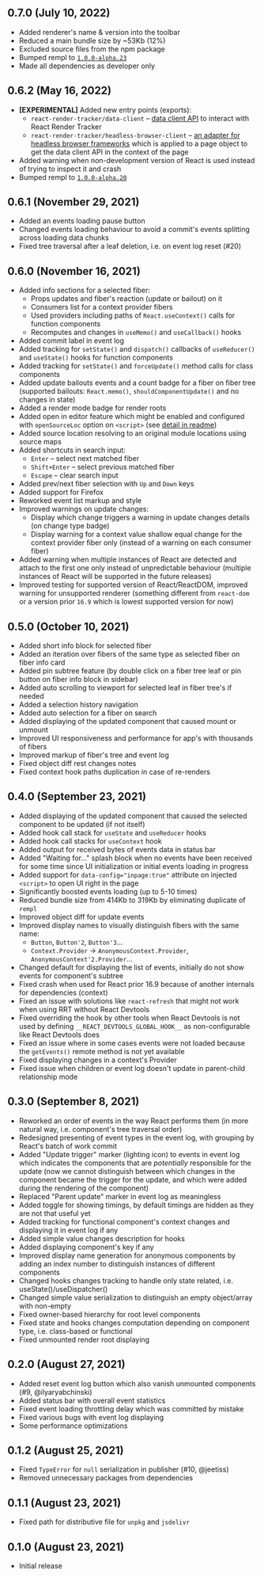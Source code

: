 ## 0.7.0 (July 10, 2022)

- Added renderer's name & version into the toolbar
- Reduced a main bundle size by ~53Kb (12%)
- Excluded source files from the npm package
- Bumped rempl to [`1.0.0-alpha.23`](https://github.com/rempl/rempl/releases/tag/v1.0.0-alpha.20)
- Made all dependencies as developer only

## 0.6.2 (May 16, 2022)

- **[EXPERIMENTAL]** Added new entry points (exports):
  - `react-render-tracker/data-client` – [data client API](README.md#option-3--data-client-in-a-browser) to interact with React Render Tracker
  - `react-render-tracker/headless-browser-client` – [an adapter for headless browser frameworks](README.md#option-4--data-client-in-a-headless-browser-framework) which is applied to a page object to get the data client API in the context of the page
- Added warning when non-development version of React is used instead of trying to inspect it and crash
- Bumped rempl to [`1.0.0-alpha.20`](https://github.com/rempl/rempl/releases/tag/v1.0.0-alpha.20)

## 0.6.1 (November 29, 2021)

- Added an events loading pause button
- Changed events loading behaviour to avoid a commit's events splitting across loading data chunks
- Fixed tree traversal after a leaf deletion, i.e. on event log reset (#20)

## 0.6.0 (November 16, 2021)

- Added info sections for a selected fiber:
  - Props updates and fiber's reaction (update or bailout) on it
  - Consumers list for a context provider fibers
  - Used providers including paths of `React.useContext()` calls for function components
  - Recomputes and changes in `useMemo()` and `useCallback()` hooks
- Added commit label in event log
- Added tracking for `setState()` and `dispatch()` callbacks of `useReducer()` and `useState()` hooks for function components
- Added tracking for `setState()` and `forceUpdate()` method calls for class components
- Added update bailouts events and a count badge for a fiber on fiber tree (supported bailouts: `React.memo()`, `shouldComponentUpdate()` and no changes in state)
- Added a render mode badge for render roots
- Added open in editor feature which might be enabled and configured with `openSourceLoc` option on `<script>` (see [detail in readme](README.md#opensourceloc))
- Added source location resolving to an original module locations using source maps
- Added shortcuts in search input:
  - `Enter` – select next matched fiber
  - `Shift+Enter` – select previous matched fiber
  - `Escape` – clear search input
- Added prev/next fiber selection with `Up` and `Down` keys
- Added support for Firefox
- Reworked event list markup and style
- Improved warnings on update changes:
  - Display which change triggers a warning in update changes details (on change type badge)
  - Display warning for a context value shallow equal change for the context provider fiber only (instead of a warning on each consumer fiber)
- Added warning when multiple instances of React are detected and attach to the first one only instead of unpredictable behaviour (multiple instances of React will be supported in the future releases)
- Improved testing for supported version of React/ReactDOM, improved warning for unsupported renderer (something different from `react-dom` or a version prior `16.9` which is lowest supported version for now)

## 0.5.0 (October 10, 2021)

- Added short info block for selected fiber
- Added an iteration over fibers of the same type as selected fiber on fiber info card
- Added pin subtree feature (by double click on a fiber tree leaf or pin button on fiber info block in sidebar)
- Added auto scrolling to viewport for selected leaf in fiber tree's if needed
- Added a selection history navigation
- Added auto selection for a fiber on search
- Added displaying of the updated component that caused mount or unmount
- Improved UI responsiveness and performance for app's with thousands of fibers
- Improved markup of fiber's tree and event log
- Fixed object diff rest changes notes
- Fixed context hook paths duplication in case of re-renders

## 0.4.0 (September 23, 2021)

- Added displaying of the updated component that caused the selected component to be updated (if not itself)
- Added hook call stack for `useState` and `useReducer` hooks
- Added hook call stacks for `useContext` hook
- Added output for received bytes of events data in status bar
- Added "Waiting for..." splash block when no events have been received for some time since UI initialization or initial events loading in progress
- Added support for `data-config="inpage:true"` attribute on injected `<script>` to open UI right in the page
- Significantly boosted events loading (up to 5-10 times)
- Reduced bundle size from 414Kb to 319Kb by eliminating duplicate of `rempl`
- Improved object diff for update events
- Improved display names to visually distinguish fibers with the same name:
  - `Button`, `Button'2`, `Button'3`...
  - `Context.Provider` → `AnonymousContext.Provider`, `AnonymousContext'2.Provider`...
- Changed default for displaying the list of events, initially do not show events for component's subtree
- Fixed crash when used for React prior 16.9 because of another internals for dependencies (context)
- Fixed an issue with solutions like `react-refresh` that might not work when using RRT without React Devtools
- Fixed overriding the hook by other tools when React Devtools is not used by defining `__REACT_DEVTOOLS_GLOBAL_HOOK__` as non-configurable like React Devtools does
- Fixed an issue where in some cases events were not loaded because the `getEvents()` remote method is not yet available
- Fixed displaying changes in a context's Provider
- Fixed issue when children or event log doesn't update in parent-child relationship mode

## 0.3.0 (September 8, 2021)

- Reworked an order of events in the way React performs them (in more natural way, i.e. component's tree traversal order)
- Redesigned presenting of event types in the event log, with grouping by React's batch of work commit
- Added "Update trigger" marker (lighting icon) to events in event log which indicates the components that are _potentially_ responsible for the update (now we cannot distinguish between which changes in the component became the trigger for the update, and which were added during the rendering of the component)
- Replaced "Parent update" marker in event log as meaningless
- Added toggle for showing timings, by default timings are hidden as they are not that useful yet
- Added tracking for functional component's context changes and displaying it in event log if any
- Added simple value changes description for hooks
- Added displaying component's key if any
- Improved display name generation for anonymous components by adding an index number to distinguish instances of different components
- Changed hooks changes tracking to handle only state related, i.e. useState()/useDispatcher()
- Changed simple value serialization to distinguish an empty object/array with non-empty
- Fixed owner-based hierarchy for root level components
- Fixed state and hooks changes computation depending on component type, i.e. class-based or functional
- Fixed unmounted render root displaying

## 0.2.0 (August 27, 2021)

- Added reset event log button which also vanish unmounted components (#9, @ilyaryabchinski)
- Added status bar with overall event statistics
- Fixed event loading throttling delay which was committed by mistake
- Fixed various bugs with event log displaying
- Some performance optimizations

## 0.1.2 (August 25, 2021)

- Fixed `TypeError` for `null` serialization in publisher (#10, @jeetiss)
- Removed unnecessary packages from dependencies

## 0.1.1 (August 23, 2021)

- Fixed path for distributive file for `unpkg` and `jsdelivr`

## 0.1.0 (August 23, 2021)

- Initial release
